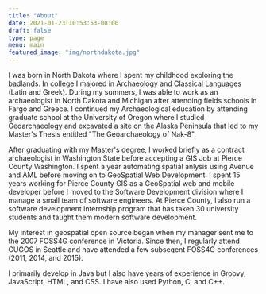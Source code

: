 ```yaml
---
title: "About"
date: 2021-01-23T10:53:53-08:00
draft: false
type: page
menu: main
featured_image: "img/northdakota.jpg"
---
```


I was born in North Dakota where I spent my childhood exploring the badlands.  In college I majored in Archaeology and Classical Languages (Latin and Greek).  During my summers, I was able to work as an archaeologist in North Dakota and Michigan after attending fields schools in Fargo and Greece.  I continued my Archaeological education by attending graduate school at the University of Oregon where I studied Geoarchaeology and excavated a site on the Alaska Peninsula that led to my Master's Thesis entitled "The Geoarchaeology of Nak-8".

After graduating with my Master's degree, I worked briefly as a contract archaeologist in Washington State before accepting a GIS Job at Pierce County Washington.  I spent a year automating spatial anlysis using Avenue and AML before moving on to GeoSpatial Web Development.  I spent 15 years working for Pierce County GIS as a GeoSpatial web and mobile developer before I moved to the Software Development division where I manage a small team of software engineers.  At Pierce County, I also run a software development internship program that has taken 30 university students and taught them modern software development.

My interest in geospatial open source began when my manager sent me to the 2007 FOSS4G conference in Victoria.  Since then, I regularly attend CUGOS in Seattle and have attended a few subseqent FOSS4G conferences (2011, 2014, and 2015). 

I primarily develop in Java but I also have years of experience in Groovy, JavaScript, HTML, and CSS.  I have also used Python, C, and C++.
